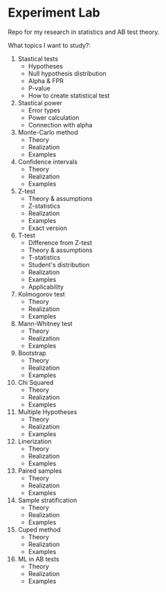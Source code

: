 # Experiment Lab

Repo for my research in statistics and AB test theory. 

What topics I want to study?: 

1. Stastical tests
    - Hypotheses
    - Null hypothesis distribution
    - Alpha & FPR
    - P-value
    - How to create statistical test
2. Stastical power
    - Error types
    - Power calculation
    - Connection with alpha
3. Monte-Carlo method
    - Theory
    - Realization
    - Examples
4. Confidence intervals
    - Theory
    - Realization
    - Examples
5. Z-test
    - Theory & assumptions
    - Z-statistics
    - Realization
    - Examples
    - Exact version
6. T-test
    - Difference from Z-test
    - Theory & assumptions
    - T-statistics
    - Student's distribution
    - Realization
    - Examples
    - Applicability
7. Kolmogorov test
    - Theory
    - Realization
    - Examples
8. Mann-Whitney test
    - Theory
    - Realization
    - Examples
9. Bootstrap
    - Theory
    - Realization
    - Examples
10. Chi Squared
    - Theory
    - Realization
    - Examples
11. Multiple Hypotheses
    - Theory
    - Realization
    - Examples
12. Linerization
    - Theory
    - Realization
    - Examples
13. Paired samples
    - Theory
    - Realization
    - Examples
14. Sample stratification
    - Theory
    - Realization
    - Examples
15. Cuped method
    - Theory
    - Realization
    - Examples
16. ML in AB tests 
    - Theory
    - Realization
    - Examples